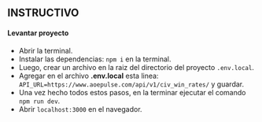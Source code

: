 ## INSTRUCTIVO

#### Levantar proyecto
- Abrir la terminal.
- Instalar las dependencias: `npm i` en la terminal.
- Luego, crear un archivo en la raiz del directorio del proyecto `.env.local`.
- Agregar en el archivo **.env.local** esta linea: `API_URL=https://www.aoepulse.com/api/v1/civ_win_rates/` y guardar.
- Una vez hecho todos estos pasos, en la terminar ejecutar el comando `npm run dev`.
- Abrir `localhost:3000` en el navegador.
